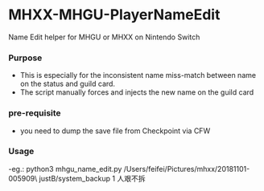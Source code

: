 # MHXX-MHGU-PlayerNameEdit
Name Edit helper for MHGU or MHXX on Nintendo Switch

### Purpose
- This is especially for the inconsistent name miss-match between name on the status and guild card.
- The script manually forces and injects the new name on the guild card

### pre-requisite
- you need to dump the save file from Checkpoint via CFW
 
### Usage
-eg.: python3 mhgu_name_edit.py /Users/feifei/Pictures/mhxx/20181101-005909\ justB/system_backup 1 人艰不拆
